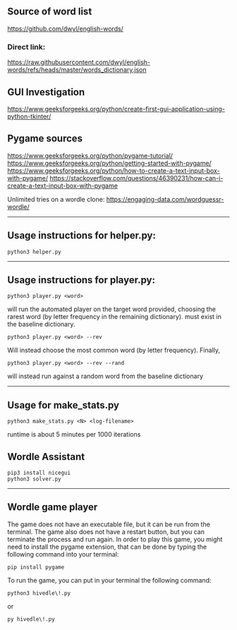 
## Source of word list
https://github.com/dwyl/english-words/

### Direct link:
https://raw.githubusercontent.com/dwyl/english-words/refs/heads/master/words_dictionary.json

## GUI Investigation
https://www.geeksforgeeks.org/python/create-first-gui-application-using-python-tkinter/


## Pygame sources
https://www.geeksforgeeks.org/python/pygame-tutorial/
https://www.geeksforgeeks.org/python/getting-started-with-pygame/
https://www.geeksforgeeks.org/python/how-to-create-a-text-input-box-with-pygame/
https://stackoverflow.com/questions/46390231/how-can-i-create-a-text-input-box-with-pygame

Unlimited tries on a wordle clone:
https://engaging-data.com/wordguessr-wordle/

---

## Usage instructions for helper.py:
```
python3 helper.py
```
---

## Usage instructions for player.py:
```
python3 player.py <word>
```
will run the automated player on the target word provided, choosing the rarest word (by letter frequency in the remaining dictionary). <word> must exist in the baseline dictionary.
```
python3 player.py <word> --rev
```
Will instead choose the most common word (by letter frequency). Finally, 
```
python3 player.py <word> --rev --rand
```
will instead run against a random word from the baseline dictionary

---

## Usage  for make_stats.py
```
python3 make_stats.py <N> <log-filename>
```
runtime is about 5 minutes per 1000 iterations


## Wordle Assistant
```
pip3 install nicegui
python3 solver.py
```
---
## Wordle game player
The game does not have an executable file, but it can be run from the terminal. The game also does not have a restart button, but you can terminate the process and run again.
In order to play this game, you might need to install the pygame extension, that can be done by typing the following command into your terminal:
```
pip install pygame
```
To run the game, you can put in your terminal the following command:
```
python3 hivedle\!.py
```
or
```
py hivedle\!.py
```
